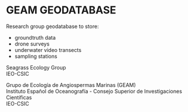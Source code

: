 # GEAM GEODATABASE
Research group geodatabase to store:  
- groundtruth data
- drone surveys
- underwater video transects  
- sampling stations  

Seagrass Ecology Group  
IEO-CSIC  

Grupo de Ecología de Angiospermas Marinas (GEAM)  
Instituto Español de Oceanografía - Consejo Superior de Investigaciones Científicas  
IEO-CSIC  

  
